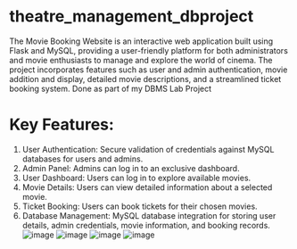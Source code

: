 # theatre_management_dbproject
The Movie Booking Website is an interactive web application built using Flask and MySQL, providing a user-friendly platform for both administrators and movie enthusiasts to manage and explore the world of cinema. The project incorporates features such as user and admin authentication, movie addition and display, detailed movie descriptions, and a streamlined ticket booking system.
Done as part of my DBMS Lab Project

# Key Features:

1. User Authentication: Secure validation of credentials against MySQL databases for users and admins.
2. Admin Panel: Admins can log in to an exclusive dashboard.
3. User Dashboard: Users can log in to explore available movies.
4. Movie Details: Users can view detailed information about a selected movie.
5. Ticket Booking: Users can book tickets for their chosen movies.
6. Database Management: MySQL database integration for storing user details, admin credentials, movie information, and booking records.
![image](https://github.com/user-attachments/assets/e8bf029d-b131-4420-abc6-f1c90a3a7de1)
![image](https://github.com/user-attachments/assets/02d5e6d9-ff4c-464a-b7f1-d02cab042415)
![image](https://github.com/user-attachments/assets/3b49bca0-53df-4e65-a554-6b445aed840f)
![image](https://github.com/user-attachments/assets/c3bcef57-e46d-4972-913b-c8f159887266)

